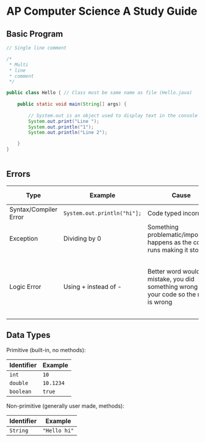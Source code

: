 # AP Computer Science A Study Guide

## Basic Program

```java
// Single line comment

/*
 * Multi
 * line
 * comment
 */

public class Hello { // Class must be same name as file (Hello.java)
    
    public static void main(String[] args) {
        
        // System.out is an object used to display text in the console
        System.out.print("Line ");
        System.out.println("1");
        System.out.println("Line 2");

    }
}
    
```

## Errors

| Type | Example | Cause | Happens when? |
| ---- | ------- | ---------- | ---------- |
| Syntax/Compiler Error | `System.out.println("hi"];` | Code typed incorrectly | Compile time |
| Exception | Dividing by 0 | Something problematic/impossible happens as the code runs making it stop | Run time |
| Logic Error | Using + instead of - | Better word would be mistake, you did something wrong in your code so the result is wrong | Usually after run and compared actual output to anticipated output |


## Data Types

Primitive (built-in, no methods):

| Identifier | Example |
| ---------- | ------- |
| `int` | `10` |
| `double` | `10.1234` |
| `boolean` | `true` |

Non-primitive (generally user made, methods):

| Identifier | Example |
| ---------- | ------- |
| `String` | `"Hello hi"` |
